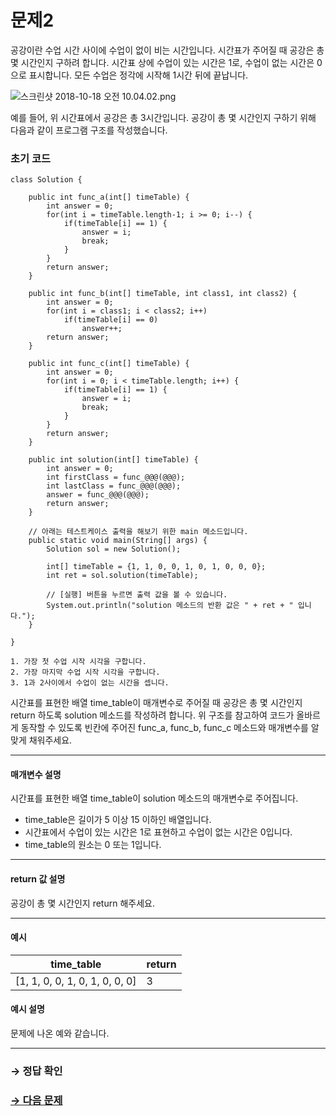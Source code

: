# 문제2

공강이란 수업 시간 사이에 수업이 없이 비는 시간입니다. 시간표가 주어질 때 공강은 총 몇 시간인지 구하려 합니다. 시간표 상에 수업이 있는 시간은 1로, 수업이 없는 시간은 0으로 표시합니다. 모든 수업은 정각에 시작해 1시간 뒤에 끝납니다.

  ![스크린샷 2018-10-18 오전 10.04.02.png](https://grepp-programmers.s3.amazonaws.com/files/ybm/249829888e/337a6f09-4e9d-4a31-8406-bc2c95652273.png)

예를 들어, 위 시간표에서 공강은 총 3시간입니다. 
공강이 총 몇 시간인지 구하기 위해 다음과 같이 프로그램 구조를 작성했습니다.

### 초기 코드

```
class Solution {

    public int func_a(int[] timeTable) {
        int answer = 0;
        for(int i = timeTable.length-1; i >= 0; i--) {
            if(timeTable[i] == 1) {
                answer = i;
                break;
            }
        }
        return answer;
    }

    public int func_b(int[] timeTable, int class1, int class2) {
        int answer = 0;
        for(int i = class1; i < class2; i++)
            if(timeTable[i] == 0)
                answer++;
        return answer;
    }

    public int func_c(int[] timeTable) {
        int answer = 0;
        for(int i = 0; i < timeTable.length; i++) {
            if(timeTable[i] == 1) {
                answer = i;
                break;
            }
        }
        return answer;
    }

    public int solution(int[] timeTable) {
        int answer = 0;
        int firstClass = func_@@@(@@@);
        int lastClass = func_@@@(@@@);
        answer = func_@@@(@@@);
        return answer;
    }

    // 아래는 테스트케이스 출력을 해보기 위한 main 메소드입니다.
    public static void main(String[] args) {
    	Solution sol = new Solution();
        
    	int[] timeTable = {1, 1, 0, 0, 1, 0, 1, 0, 0, 0};
    	int ret = sol.solution(timeTable);

    	// [실행] 버튼을 누르면 출력 값을 볼 수 있습니다.
    	System.out.println("solution 메소드의 반환 값은 " + ret + " 입니다.");
    }

}
```

```
1. 가장 첫 수업 시작 시각을 구합니다.
2. 가장 마지막 수업 시작 시각을 구합니다.
3. 1과 2사이에서 수업이 없는 시간을 셉니다.
```

시간표를 표현한 배열 time_table이 매개변수로 주어질 때 공강은 총 몇 시간인지 return 하도록 solution 메소드를 작성하려 합니다. 위 구조를 참고하여 코드가 올바르게 동작할 수 있도록 빈칸에 주어진 func_a, func_b, func_c 메소드와 매개변수를 알맞게 채워주세요.

---
#### 매개변수 설명
시간표를 표현한 배열 time_table이 solution 메소드의 매개변수로 주어집니다.

* time_table은 길이가 5 이상 15 이하인 배열입니다.
* 시간표에서 수업이 있는 시간은 1로 표현하고 수업이 없는 시간은 0입니다.
* time_table의 원소는 0 또는 1입니다.

---

#### return 값 설명
공강이 총 몇 시간인지 return 해주세요.

---
#### 예시

| time_table                 	| return |
|--------------------------------|--------|
| [1, 1, 0, 0, 1, 0, 1, 0, 0, 0] | 3  	|

#### 예시 설명
문제에 나온 예와 같습니다.

---

### → 정답 확인

### [→ 다음 문제](https://github.com/tnehf18/cosPro/blob/main/java/ex_2nd/ex_2nd_05/no_03/ "cosPro 2급 Java 5차 3번 문제")
